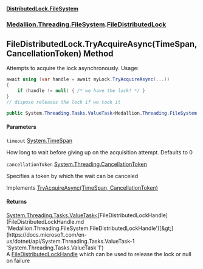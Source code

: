 #### [DistributedLock.FileSystem](README.md 'README')
### [Medallion.Threading.FileSystem](Medallion.Threading.FileSystem.md 'Medallion.Threading.FileSystem').[FileDistributedLock](FileDistributedLock.md 'Medallion.Threading.FileSystem.FileDistributedLock')

## FileDistributedLock.TryAcquireAsync(TimeSpan, CancellationToken) Method

Attempts to acquire the lock asynchronously. Usage:   
  
```csharp  
await using (var handle = await myLock.TryAcquireAsync(...))  
{  
    if (handle != null) { /* we have the lock! */ }  
}  
// dispose releases the lock if we took it  
```

```csharp
public System.Threading.Tasks.ValueTask<Medallion.Threading.FileSystem.FileDistributedLockHandle?> TryAcquireAsync(System.TimeSpan timeout=default(System.TimeSpan), System.Threading.CancellationToken cancellationToken=default(System.Threading.CancellationToken));
```
#### Parameters

<a name='Medallion.Threading.FileSystem.FileDistributedLock.TryAcquireAsync(System.TimeSpan,System.Threading.CancellationToken).timeout'></a>

`timeout` [System.TimeSpan](https://docs.microsoft.com/en-us/dotnet/api/System.TimeSpan 'System.TimeSpan')

How long to wait before giving up on the acquisition attempt. Defaults to 0

<a name='Medallion.Threading.FileSystem.FileDistributedLock.TryAcquireAsync(System.TimeSpan,System.Threading.CancellationToken).cancellationToken'></a>

`cancellationToken` [System.Threading.CancellationToken](https://docs.microsoft.com/en-us/dotnet/api/System.Threading.CancellationToken 'System.Threading.CancellationToken')

Specifies a token by which the wait can be canceled

Implements [TryAcquireAsync(TimeSpan, CancellationToken)](https://github.com/madelson/DistributedLock/tree/default-documentation/docs/api/DistributedLock.Core/IDistributedLock.TryAcquireAsync.ZLhweq3GadK5OwGmTwruEQ.md 'Medallion.Threading.IDistributedLock.TryAcquireAsync(System.TimeSpan,System.Threading.CancellationToken)')

#### Returns
[System.Threading.Tasks.ValueTask&lt;](https://docs.microsoft.com/en-us/dotnet/api/System.Threading.Tasks.ValueTask-1 'System.Threading.Tasks.ValueTask`1')[FileDistributedLockHandle](FileDistributedLockHandle.md 'Medallion.Threading.FileSystem.FileDistributedLockHandle')[&gt;](https://docs.microsoft.com/en-us/dotnet/api/System.Threading.Tasks.ValueTask-1 'System.Threading.Tasks.ValueTask`1')  
A [FileDistributedLockHandle](FileDistributedLockHandle.md 'Medallion.Threading.FileSystem.FileDistributedLockHandle') which can be used to release the lock or null on failure